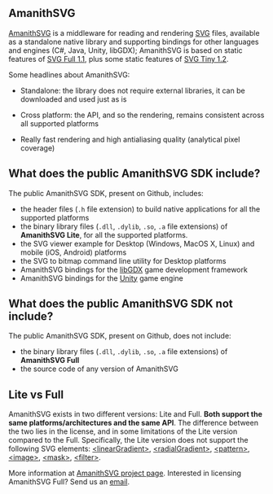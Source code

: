 ## AmanithSVG

[AmanithSVG](http://www.amanithsvg.com) is a middleware for reading and rendering [SVG](https://it.wikipedia.org/wiki/Scalable_Vector_Graphics) files, available as a standalone native library and supporting bindings for other languages and engines (C#, Java, Unity, libGDX); AmanithSVG is based on static features of [SVG Full 1.1](https://www.w3.org/TR/SVG/), plus some static features of [SVG Tiny 1.2](https://www.w3.org/TR/SVGTiny12/).

Some headlines about AmanithSVG:

 * Standalone: the library does not require external libraries, it can be downloaded and used just as is

 * Cross platform: the API, and so the rendering, remains consistent across all supported platforms

 * Really fast rendering and high antialiasing quality (analytical pixel coverage)

## What does the public AmanithSVG SDK include?

The public AmanithSVG SDK, present on Github, includes:

 * the header files (`.h` file extension) to build native applications for all the supported platforms
 * the binary library files (`.dll`, `.dylib`, `.so`, `.a` file extensions) of **AmanithSVG Lite**, for all the supported platforms.
 * the SVG viewer example for Desktop (Windows, MacOS X, Linux) and mobile (iOS, Android) platforms
 * the SVG to bitmap command line utility for Desktop platforms
 * AmanithSVG bindings for the [libGDX](http://libgdx.com) game development framework
 * AmanithSVG bindings for the [Unity](http://unity3d.com/) game engine

## What does the public AmanithSVG SDK not include?

The public AmanithSVG SDK, present on Github, does not include:

 * the binary library files (`.dll`, `.dylib`, `.so`, `.a` file extensions) of **AmanithSVG Full**
 * the source code of any version of AmanithSVG

## Lite vs Full

AmanithSVG exists in two different versions: Lite and Full. **Both support the same platforms/architectures and the same API**. The difference between the two lies in the license, and in some limitations of the Lite version compared to the Full. Specifically, the Lite version does not support the following SVG elements: [\<linearGradient\>](https://www.w3.org/TR/SVG11/pservers.html#LinearGradients), [\<radialGradient\>](https://www.w3.org/TR/SVG11/pservers.html#RadialGradients), [\<pattern\>](https://www.w3.org/TR/SVG11/pservers.html#Patterns), [\<image\>](https://www.w3.org/TR/SVG11/struct.html#ImageElement), [\<mask\>](https://www.w3.org/TR/SVG11/masking.html#Masking), [\<filter\>](https://www.w3.org/TR/SVG11/filters.html).

More information at [AmanithSVG project page](http://www.amanithsvg.com). Interested in licensing AmanithSVG Full? Send us an [email](mailto:info@mazatech.com?subject=AmanithSVG%20Full%20Licensing).
